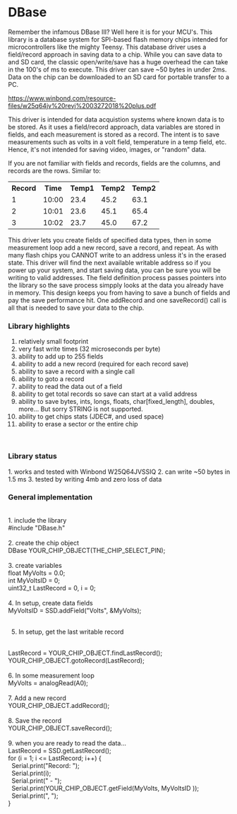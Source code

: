 # DBase
Remember the infamous DBase III? Well here it is for your MCU's. This library is a database system for SPI-based flash memory chips intended for microcontrollers like the mighty Teensy. This database driver uses a field/record approach in saving data to a chip. While you can save data to and SD card, the classic open/write/save has a huge overhead the can take in the 100's of ms to execute. This driver can save ~50 bytes in under 2ms. Data on the chip can be downloaded to an SD card for portable transfer to a PC. 

https://www.winbond.com/resource-files/w25q64jv%20revj%2003272018%20plus.pdf

This driver is intended for data acquistion systems where known data is to be stored. As it uses a field/record approach, data variables are stored in fields, and each measurement is stored as a record. The intent is to save measurements such as volts in a volt field, temperature in a temp field, etc. Hence, it's not intended for saving video, images, or "random" data. 

If you are not familiar with fields and records, fields are the columns, and records are the rows. Similar to:

<table>
  <tr>
    <th>Record</th>
    <th>Time</th>
    <th>Temp1</th>
    <th>Temp2</th>
    <th>Temp2</th>
    
  </tr>
  <tr>
    <td>1</td>
    <td>10:00</td>
    <td>23.4</td>
    <td>45.2</td>
    <td>63.1</td>
  </tr>
  <tr>
    <td>2</td>
    <td>10:01</td>
    <td>23.6</td>
    <td>45.1</td>
    <td>65.4</td>
  </tr>
    <tr>
    <td>3</td>
    <td>10:02</td>
    <td>23.7</td>
    <td>45.0</td>
    <td>67.2</td>
  </tr>
</table>

This driver lets you create fields of specified data types, then in some measurement loop add a new record, save a record, and repeat. As with many flash chips you CANNOT write to an address unless it's in the erased state. This driver will find the next available writable address so if you power up your system, and start saving data, you can be sure you will be writing to valid addresses. The field definition process passes pointers into the library so the save process simpply looks at the data you already have in memory. This design keeps you from having to save a bunch of fields and pay the save performance hit. One addRecord and one saveRecord() call is all that is needed to save your data to the chip.
<br>
<b><h3>Library highlights</b></h3>
1. relatively small footprint
2. very fast write times (32 microseconds per byte)
3. ability to add up to 255 fields
4. ability to add a new record (required for each record save)
5. ability to save a record with a single call
6. ability to goto a record
7. ability to read the data out of a field 
8. ability to get total records so save can start at a valid address
10. ability to save bytes, ints, longs, floats, char[fixed_length], doubles, more... But sorry STRING is not supported. 
11. ability to get chips stats (JDEC#, and used space)
12. ability to erase a sector or the entire chip
<br>
<b><h3>Library status</b></h3>
1. works and tested with Winbond W25Q64JVSSIQ
2. can write ~50 bytes in 1.5 ms
3. tested by writing 4mb and zero loss of data
<br>
<b><h3>General implementation</b></h3>
<br>
1. include the library
<br>
#include "DBase.h"
<br>
<br>
2. create the chip object
<br>
DBase YOUR_CHIP_OBJECT(THE_CHIP_SELECT_PIN);
<br>
<br>
3. create variables
<br>
float MyVolts = 0.0;
<br>
int MyVoltsID = 0;
<br>
uint32_t LastRecord = 0, i = 0;
<br>
<br>
4. In setup, create data fields
<br>
MyVoltsID = SSD.addField("Volts", &MyVolts);
<br>
<br>

5. In setup, get the last writable record
<br>
LastRecord = YOUR_CHIP_OBJECT.findLastRecord();
<br>
YOUR_CHIP_OBJECT.gotoRecord(LastRecord);
<br>
<br>
6. In some measurement loop
<br>
MyVolts = analogRead(A0);
<br>
<br>
7. Add a new record
<br>
YOUR_CHIP_OBJECT.addRecord();
<br>
<br>
8. Save the record
<br>
YOUR_CHIP_OBJECT.saveRecord();
<br>
<br>
9. when you are ready to read the data...
<br>
LastRecord = SSD.getLastRecord();
<br>
for (i = 1; i <= LastRecord; i++) {
<br>
&nbsp Serial.print("Record: ");
<br>
&nbsp Serial.print(i);
<br>
&nbsp Serial.print(" - ");
<br>
&nbsp Serial.print(YOUR_CHIP_OBJECT.getField(MyVolts, MyVoltsID ));
<br>
&nbsp Serial.print(", ");
<br>
}
<br>


